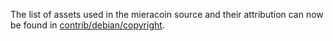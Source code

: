 The list of assets used in the mieracoin source and their attribution can now be found in [contrib/debian/copyright](../contrib/debian/copyright).
